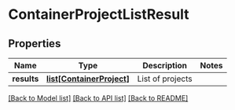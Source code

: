 # ContainerProjectListResult

## Properties
Name | Type | Description | Notes
------------ | ------------- | ------------- | -------------
**results** | [**list[ContainerProject]**](ContainerProject.md) | List of projects | 

[[Back to Model list]](../README.md#documentation-for-models) [[Back to API list]](../README.md#documentation-for-api-endpoints) [[Back to README]](../README.md)

